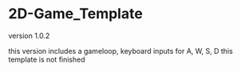 # 2D-Game_Template
version 1.0.2

this version includes a gameloop, keyboard inputs for A, W, S, D
this template is not finished 
